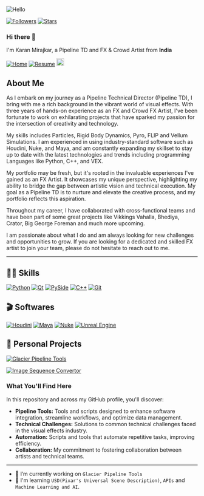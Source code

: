 ![Hello](https://images.unsplash.com/photo-1491895200222-0fc4a4c35e18?fit=crop&w=1200&h=250&q=200&crop=top)

[![Followers](https://img.shields.io/github/followers/karanfx?style=social)](https://github.com/karanfx/)
[![Stars](https://img.shields.io/github/stars/karanfx?style=social)](https://github.com/karanfx/)

### Hi there 👋

<!--
**karanfx/karanfx** is a ✨ _special_ ✨ repository because its `README.md` (this file) appears on your GitHub profile.

Here are some ideas to get you started:

- 🔭 I’m currently working on ...
- 🌱 I’m currently learning ...
- 👯 I’m looking to collaborate on ...
- 🤔 I’m looking for help with ...
- 💬 Ask me about ...
- 📫 How to reach me: ...
- 😄 Pronouns: ...
- ⚡ Fun fact: ...
-->
<p>I'm Karan Mirajkar, a Pipeline TD and FX & Crowd Artist from <b>India</b></p>

[![Home](https://img.shields.io/badge/%F0%9F%8F%A0-Home-22AA00)](https://www.karanmirajkar.com/)
[![Resume](https://img.shields.io/badge/Resume-blue)](https://www.karanmirajkar.com/td/)
<a href='https://www.linkedin.com/in/karanmirajkar51/'>
    <img src='https://img.shields.io/badge/LinkedIn-blue?logo=linkedin&logoColor=white&style=for-the-badge' height=20>
</a>

<h2>About Me</h2>

As I embark on my journey as a Pipeline Technical Director (Pipeline TD), I bring with me a rich background in the vibrant world of visual effects. With three years of hands-on experience as an FX and Crowd FX Artist, I've been fortunate to work on exhilarating projects that have sparked my passion for the intersection of creativity and technology.

 My skills includes Particles, Rigid Body Dynamics, Pyro, FLIP and Vellum Simulations. I am experienced in using industry-standard software such as Houdini, Nuke, and Maya, and am constantly expanding my skillset to stay up to date with the latest technologies and trends including programming Languages like Python, C++, and VEX.

My portfolio may be fresh, but it's rooted in the invaluable experiences I've gained as an FX Artist. It showcases my unique perspective, highlighting my ability to bridge the gap between artistic vision and technical execution. My goal as a Pipeline TD is to nurture and elevate the creative process, and my portfolio reflects this aspiration.


Throughout my career, I have collaborated with cross-functional teams and have been part of some great projects like Vikkings Vahalla, Bhediya, Crator, Big George Foreman and much more upcoming.

I am passionate about what I do and am always looking for new challenges and opportunities to grow. If you are looking for a dedicated and skilled FX artist to join your team, please do not hesitate to reach out to me.

---
<!-- [![Image Sequence Convertor](https://github-readme-stats.vercel.app/api?username=karanfx&show_icons=true&theme=dark#gh-dark-mode-only)](https://github.com/karanfx/) -->

<h2>🧑‍💻 Skills</h2>

<p>
    <a href="https://www.python.org/"><img alt="Python" src="https://img.shields.io/badge/-Python-8DD6F9?style=flat-square&logo=python&logoColor=gray" /></a>
    <a href="https://www.qt.io/"><img alt="Qt" src="https://img.shields.io/badge/Qt-%23217346.svg?logo=Qt&logoColor=white&style=flat-square" /></a>
    <a href="https://wiki.qt.io/Qt_for_Python"><img alt="PySide" src="https://img.shields.io/badge/-PySide-43853d?style=flat-square&logo=PySide" /></a>
    <a href="https://www.pixar.com/usd><img alt="USD" src="https://img.shields.io/badge/-USD-00FFFF?style=flat-square&logo=USD&color=088389" /></a>
    <a href="https://cplusplus.com/"><img alt="C++" src="https://img.shields.io/badge/C++-8DD6F9?style=flat-square&logo=c%2B%2B&logoColor=gray" /></a>
    <a href="https://git-scm.com/"><img alt="Git" src="https://img.shields.io/badge/-Git-F05032?style=flat-square&logo=git&logoColor=white" /></a>
</p>

<h2>🎬 Softwares</h2>

<p>
    <a href="https://www.sidefx.com/"><img alt="Houdini" src="https://img.shields.io/badge/-Houdini-43853d?style=flat-square&logo=Houdini" /></a>
    <a href="https://www.autodesk.com/products/maya/overview"><img alt="Maya" src="https://img.shields.io/badge/-Maya-43853d?color=088389&style=flat-square&logoColor=FFFFFF&logo=Autodesk" /></a>
    <a href="https://www.foundry.com/products/nuke-family/nuke"><img alt="Nuke" src="https://img.shields.io/badge/-Nuke-F9B41B?style=flat-square&logoColor=000000&logo=nuke" /></a>
    <a href="https://www.unrealengine.com/en-US"><img alt="Unreal Engine" src="https://img.shields.io/badge/-Unreal Engine-43853d?style=flat-square&color=000000&logo=Unreal Engine&logoColor=white" /></a>
</p>

<h2>🔭 Personal Projects</h2>
<!-- <h3><img src="https://gist.githubusercontent.com/ColinKennedy/28d2b8adb975320acffae1e032b43478/raw/1347e26257f604939eb425cfa3291cc832a077bb/usd.svg" height=20> OpenCV</h3> -->

[![Glacier Pipeline Tools](https://github-readme-stats.vercel.app/api/pin/?username=karanfx&repo=Glacier_Pipeline_Tools)](https://github.com/karanfx/Glacier_Pipeline_Tools)

[![Image Sequence Convertor](https://github-readme-stats.vercel.app/api/pin/?username=karanfx&repo=opencv_seq_to_video_converter)](https://github.com/karanfx/opencv_seq_to_video_converter)




### What You'll Find Here

In this repository and across my GitHub profile, you'll discover:

- **Pipeline Tools:** Tools and scripts designed to enhance software integration, streamline workflows, and optimize data management.
- **Technical Challenges:** Solutions to common technical challenges faced in the visual effects industry.
- **Automation:** Scripts and tools that automate repetitive tasks, improving efficiency.
- **Collaboration:** My commitment to fostering collaboration between artists and technical teams.


---
- 🔭 I’m currently working on `Glacier Pipeline Tools`
- 🌱 I'm learning `USD(Pixar's Universal Scene Description)`, `APIs` and `Machine Learning and AI`.
